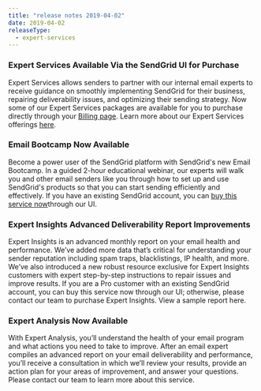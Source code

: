 ```yaml
---
title: "release notes 2019-04-02"
date: 2019-04-02
releaseType:
  - expert-services
---
```

### Expert Services Available Via the SendGrid UI for Purchase
Expert Services allows senders to partner with our internal email experts to receive guidance on smoothly implementing SendGrid for their business, repairing deliverability issues, and optimizing their sending strategy. Now some of our Expert Services packages are available for you to purchase directly through your [Billing page](https://app.sendgrid.com/account/billing). Learn more about our Expert Services offerings [here](https://sendgrid.com/solutions/expert-services/).

### Email Bootcamp Now Available
Become a power user of the SendGrid platform with SendGrid's new Email Bootcamp. In a guided 2-hour educational webinar, our experts will walk you and other email senders like you through how to set up and use SendGrid's products so that you can start sending efficiently and effectively. If you have an existing SendGrid account, you can [buy this service now](https://app.sendgrid.com/account/billing/expert_services/implementation)through our UI.

### Expert Insights Advanced Deliverability Report Improvements
Expert Insights is an advanced monthly report on your email health and performance. We’ve added more data that’s critical for understanding your sender reputation including spam traps, blacklistings, IP health, and more. We’ve also introduced a new robust resource exclusive for Expert Insights customers with expert step-by-step instructions to repair issues and improve results. If you are a Pro customer with an existing SendGrid account, you can buy this service now through our UI; otherwise, please contact our team to purchase Expert Insights. View a sample report here.

### Expert Analysis Now Available
With Expert Analysis, you’ll understand the health of your email program and what actions you need to take to improve. After an email expert compiles an advanced report on your email deliverability and performance, you’ll receive a consultation in which we’ll review your results, provide an action plan for your areas of improvement, and answer your questions. Please contact our team to learn more about this service.

